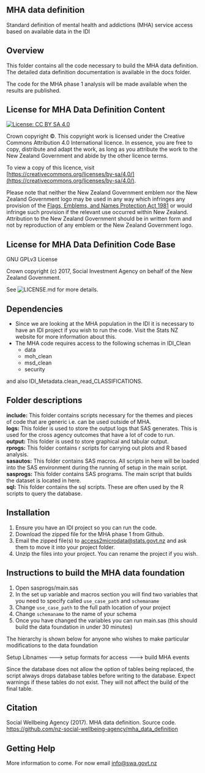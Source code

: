 ## MHA data definition
Standard definition of mental health and addictions (MHA) service access based on available data in the IDI

## Overview
This folder contains all the code necessary to build the MHA data definition. The detailed data definition documentation is available in the docs folder.

The code for the MHA phase 1 analysis will be made available when the results are published.


## License for MHA Data Definition Content
[![License: CC BY SA 4.0](https://i.creativecommons.org/l/by-sa/4.0/88x31.png)](https://creativecommons.org/licenses/by-sa/4.0/)

Crown copyright ©. This copyright work is licensed under the Creative Commons Attribution 4.0 International licence. In essence, you are free to copy, distribute and adapt the work, as long as you attribute the work to the New Zealand Government and abide by the other licence terms. 

To view a copy of this licence, visit [https://creativecommons.org/licenses/by-sa/4.0/](https://creativecommons.org/licenses/by-sa/4.0/). 

Please note that neither the New Zealand Government emblem nor the New Zealand Government logo may be used in any way which infringes any provision of the [Flags, Emblems, and Names Protection Act 1981](http://www.legislation.govt.nz/act/public/1981/0047/latest/whole.html) or would infringe such provision if the relevant use occurred within New Zealand. Attribution to the New Zealand Government should be in written form and not by reproduction of any emblem or the New Zealand Government logo.

## License for MHA Data Definition Code Base
GNU GPLv3 License

Crown copyright (c) 2017, Social Investment Agency on behalf of the New Zealand Government.

See ![LICENSE.md](https://github.com/nz-social-wellbeing-agency/mha_data_definition/blob/master/LICENSE) for more details.

## Dependencies
* Since we are looking at the MHA population in the IDI it is necessary to have an IDI project if you wish to run the code. Visit the Stats NZ website for more information about this.
* The MHA code requires access to the following schemas in IDI_Clean
	* data
	* moh_clean
	* msd_clean
	* security

and also IDI_Metadata.clean_read_CLASSIFICATIONS.


## Folder descriptions
**include:** This folder contains scripts necessary for the themes and pieces of code that are generic i.e. can be used outside of MHA.  
**logs:** This folder is used to store the output logs that SAS generates. This is used for the cross agency outcomes that have a lot of code to run.  
**output:** This folder is used to store graphical and tabular output.  
**rprogs:** This folder contains r scripts for carrying out plots and R based analysis.  
**sasautos:** This folder contains SAS macros. All scripts in here will be loaded into the SAS environment during the running of setup in the main script.  
**sasprogs:** This folder contains SAS programs. The main script that builds the dataset is located in here.  
**sql:** This folder contains the sql scripts. These are often used by the R scripts to query the database.

## Installation
1. Ensure you have an IDI project so you can run the code.
2. Download the zipped file for the MHA phase 1 from Github.
3. Email the zipped file(s) to access2microdata@stats.govt.nz and ask them to move it into your project folder.
4. Unzip the files into your project. You can rename the project if you wish.


## Instructions to build the MHA data foundation
1. Open sasprogs/main.sas
2. In the set up variable and macros section you will find two variables that you need to specify called `use_case_path` and `schemaname`
3. Change `use_case_path` to the full path location of your project
4. Change `schemaname` to the name of your schema
5. Once you have changed the variables you can run main.sas (this should build the data foundation in under 30 minutes)

The hierarchy is shown below for anyone who wishes to make particular modifications to the data foundation

Setup Libnames ---> setup formats for access   ---> build MHA events

Since the database does not allow the option of tables being replaced, the script always drops database tables before writing to the database. Expect warnings if these tables do not exist. They will not affect the build of the final table.

## Citation

Social Wellbeing Agency (2017). MHA data definition. Source code. https://github.com/nz-social-wellbeing-agency/mha_data_definition

## Getting Help
More information to come. For now email info@swa.govt.nz
